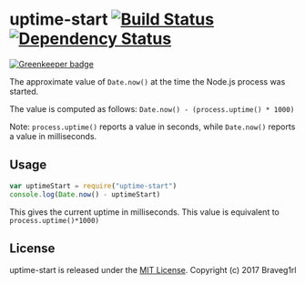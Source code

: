 # uptime-start [![Build Status](https://travis-ci.org/braveg1rl/uptime-start.png?branch=master)](https://travis-ci.org/braveg1rl/uptime-start) [![Dependency Status](https://david-dm.org/braveg1rl/uptime-start.png)](https://david-dm.org/braveg1rl/uptime-start)

[![Greenkeeper badge](https://badges.greenkeeper.io/braveg1rl/uptime-start.svg)](https://greenkeeper.io/)

The approximate value of `Date.now()` at the time the Node.js process was started.

The value is computed as follows: `Date.now() - (process.uptime() * 1000)`

Note: `process.uptime()` reports a value in seconds, while `Date.now()` reports a value in milliseconds.

## Usage

```javascript
var uptimeStart = require("uptime-start")
console.log(Date.now() - uptimeStart)
```

This gives the current uptime in milliseconds. This value is equivalent to `process.uptime()*1000)`

## License

uptime-start is released under the [MIT License](http://opensource.org/licenses/MIT).
Copyright (c) 2017 Braveg1rl
